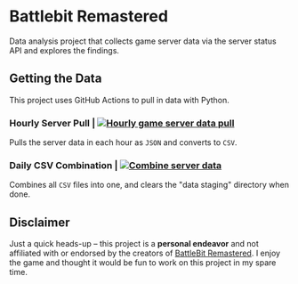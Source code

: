 # Battlebit Remastered
Data analysis project that collects game server data via the server status API and explores the findings.

## Getting the Data

This project uses GitHub Actions to pull in data with Python.

### Hourly Server Pull | [![Hourly game server data pull](https://github.com/bradfordjohnson/battlebit-remastered/actions/workflows/server_api.yml/badge.svg)](https://github.com/bradfordjohnson/battlebit-remastered/actions/workflows/server_api.yml)

Pulls the server data in each hour as `JSON` and converts to `CSV`. 

### Daily CSV Combination | [![Combine server data](https://github.com/bradfordjohnson/battlebit-remastered/actions/workflows/combine_server_data.yml/badge.svg)](https://github.com/bradfordjohnson/battlebit-remastered/actions/workflows/combine_server_data.yml)

Combines all `CSV` files into one, and clears the "data staging" directory when done.

## Disclaimer
Just a quick heads-up – this project is a **personal endeavor** and not affiliated with or endorsed by the creators of [BattleBit Remastered](https://joinbattlebit.com/). I enjoy the game and thought it would be fun to work on this project in my spare time.
